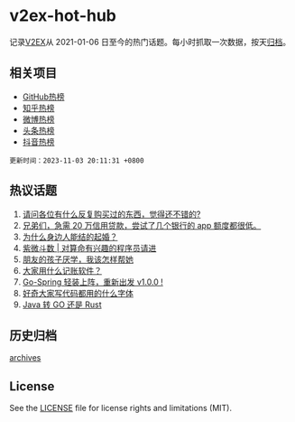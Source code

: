 # v2ex-hot-hub

 记录[V2EX](https://www.v2ex.com/)从 2021-01-06 日至今的热门话题。每小时抓取一次数据，按天[归档](archives)。
 
 ## 相关项目

- [GitHub热榜](https://github.com/snaildev/github-hot-hub)
- [知乎热榜](https://github.com/snaildev/zhihu-hot-hub)
- [微博热榜](https://github.com/snaildev/weibo-hot-hub)
- [头条热榜](https://github.com/snaildev/toutiao-hot-hub)
- [抖音热榜](https://github.com/snaildev/douyin-hot-hub)


 `更新时间：2023-11-03 20:11:31 +0800`

## 热议话题

1. [请问各位有什么反复购买过的东西，觉得还不错的?](https://www.v2ex.com/t/988143)
1. [兄弟们，急需 20 万信用贷款，尝试了几个银行的 app 额度都很低。](https://www.v2ex.com/t/988086)
1. [为什么身边人能结的起婚？](https://www.v2ex.com/t/988133)
1. [紫微斗数 | 对算命有兴趣的程序员请进](https://www.v2ex.com/t/988131)
1. [朋友的孩子厌学，我该怎样帮她](https://www.v2ex.com/t/988088)
1. [大家用什么记账软件？](https://www.v2ex.com/t/988094)
1. [Go-Spring 轻装上阵，重新出发 v1.0.0 !](https://www.v2ex.com/t/988146)
1. [好奇大家写代码都用的什么字体](https://www.v2ex.com/t/988286)
1. [Java 转 GO 还是 Rust](https://www.v2ex.com/t/988098)

## 历史归档

[archives](archives)

## License

See the [LICENSE](LICENSE) file for license rights and limitations (MIT).

